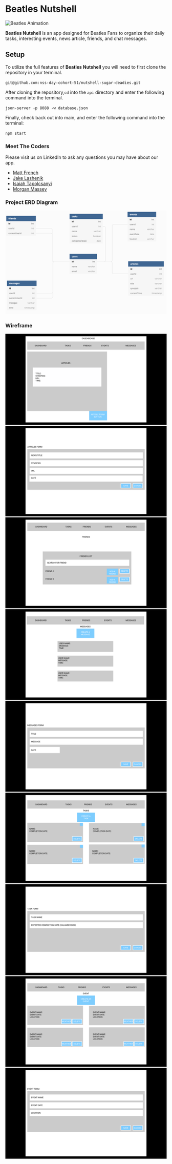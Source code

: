 # Beatles Nutshell

![Beatles Animation]( https://media.giphy.com/media/ITuFb81NvO0XS/giphy.gif)

**Beatles Nutshell** is an app designed for Beatles Fans to organize their daily tasks, interesting events, news article, friends, and chat messages. 

## Setup

To utilize the full features of **Beatles Nutshell** you will need to first clone the repository in your terminal.

   `git@github.com:nss-day-cohort-51/nutshell-sugar-deadies.git`

After cloning the repository,`cd` into the `api` directory and enter the following command into the terminal.

   `json-server -p 8088 -w database.json`

 Finally, check back out into main, and enter the following command into the terminal:

   `npm start`  

### Meet The Coders

Please visit us on LinkedIn to ask any questions you may have about our app.

 - [Matt French](https://www.linkedin.com/in/matt-france-4338a058/)
 - [Jake Lashenik](https://www.linkedin.com/in/jake-lashenik/)
 - [Isaiah Tapolcsanyi]()
 - [Morgan Massey](https://www.linkedin.com/in/morgan-massey-a3b44221a/)

### Project ERD Diagram

![Project ERD](/erd.png)


### Wireframe

![Articles Wireframe](/article.png)
![Article Form Wireframe](/articlesform.png)
![Friends Wireframe](/friends.png)
![Messages Wireframe](/messages.png)
![Message Form Wireframe](/messageform.png)
![Tasks Wireframe](/task.png)
![Task Form Wireframe](/taskform.png)
![Events Wireframe](/event.png)
![Event Form Wireframe](/eventform.png)
